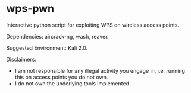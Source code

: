 # wps-pwn
Interactive python script for exploiting WPS on wireless access points.

Dependencies: aircrack-ng, wash, reaver.

Suggested Environment: Kali 2.0.

Disclaimers: 
- I am not responsible for any illegal activity you engage in, i.e. running this on access points you do not own. 
- I do not own the underlying tools implemented
